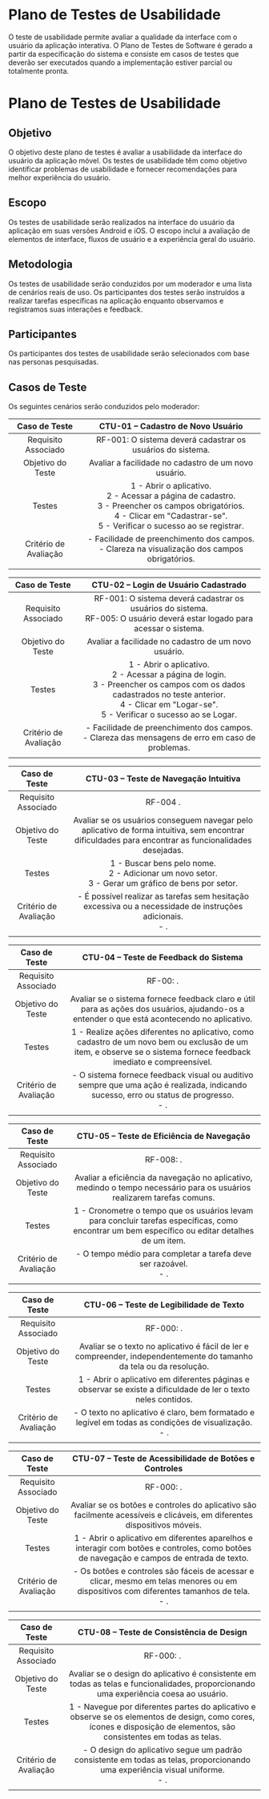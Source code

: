 # Plano de Testes de Usabilidade

O teste de usabilidade permite avaliar a qualidade da interface com o usuário da aplicação interativa. O Plano de Testes de Software é gerado a partir da especificação do sistema e consiste em casos de testes que deverão ser executados quando a implementação estiver parcial ou totalmente pronta.


# Plano de Testes de Usabilidade
## Objetivo
O objetivo deste plano de testes é avaliar a usabilidade da interface do usuário da aplicação móvel. Os testes de usabilidade têm como objetivo identificar problemas de usabilidade e fornecer recomendações para melhor experiência do usuário.

## Escopo
Os testes de usabilidade serão realizados na interface do usuário da aplicação em suas versões Android e iOS. O escopo inclui a avaliação de elementos de interface, fluxos de usuário e a experiência geral do usuário.

## Metodologia
Os testes de usabilidade serão conduzidos por um moderador e uma lista de cenários reais de uso. Os participantes dos testes serão instruídos a realizar tarefas específicas na aplicação enquanto observamos e registramos suas interações e feedback.

## Participantes
Os participantes dos testes de usabilidade serão selecionados com base nas personas pesquisadas. 

## Casos de Teste
Os seguintes cenários serão conduzidos pelo moderador:


| **Caso de Teste** 	| **CTU-01 – Cadastro de Novo Usuário** |
|:---:	|:---:	|
| Requisito Associado | RF-001: O sistema deverá cadastrar os usuários do sistema.  |
| Objetivo do Teste | Avaliar a facilidade no cadastro de um novo usuário. |
| Testes | 1 - Abrir o aplicativo. <br> 2 - Acessar a página de cadastro. <br> 3 - Preencher os campos obrigatórios. <br> 4 - Clicar em "Cadastrar-se". <br> 5 - Verificar o sucesso ao se registrar. |
| Critério de Avaliação | - Facilidade de preenchimento dos campos. <br> - Clareza na visualização dos campos obrigatórios.|
|  	|  	|

| **Caso de Teste** 	| **CTU-02 – Login de Usuário Cadastrado** |
|:---:	|:---:	|
| Requisito Associado | RF-001: O sistema deverá cadastrar os usuários do sistema. <br> RF-005: O usuário deverá estar logado para acessar o sistema.|
| Objetivo do Teste | Avaliar a facilidade no cadastro de um novo usuário. |
| Testes | 1 - Abrir o aplicativo. <br> 2 - Acessar a página de login. <br> 3 - Preencher os campos com os dados cadastrados no teste anterior. <br> 4 - Clicar em "Logar-se". <br> 5 - Verificar o sucesso ao se Logar. |
| Critério de Avaliação | - Facilidade de preenchimento dos campos. <br> - Clareza das mensagens de erro em caso de problemas.|
|  	|  	|

| **Caso de Teste** 	| **CTU-03 – Teste de Navegação Intuitiva** |
|:---:	|:---:	|
| Requisito Associado | RF-004  .|
| Objetivo do Teste | Avaliar se os usuários conseguem navegar pelo aplicativo de forma intuitiva, sem encontrar dificuldades para encontrar as funcionalidades desejadas. |
| Testes | 1 - Buscar bens pelo nome. <br> 2 - Adicionar um novo setor. <br> 3 - Gerar um gráfico de bens por setor. |
| Critério de Avaliação | - É possível realizar as tarefas sem hesitação excessiva ou a necessidade de instruções adicionais. <br> - .|
|  	|  	|

| **Caso de Teste** 	| **CTU-04 – Teste de Feedback do Sistema** |
|:---:	|:---:	|
| Requisito Associado | RF-00:  .|
| Objetivo do Teste |Avaliar se o sistema fornece feedback claro e útil para as ações dos usuários, ajudando-os a entender o que está acontecendo no aplicativo. |
| Testes | 1 - Realize ações diferentes no aplicativo, como cadastro de um novo bem ou exclusão de um item, e observe se o sistema fornece feedback imediato e compreensível. |
| Critério de Avaliação | - O sistema fornece feedback visual ou auditivo sempre que uma ação é realizada, indicando sucesso, erro ou status de progresso. <br> - .|
|  	|  	|

| **Caso de Teste** 	| **CTU-05 – Teste de Eficiência de Navegação** |
|:---:	|:---:	|
| Requisito Associado | RF-008:  .|
| Objetivo do Teste |Avaliar a eficiência da navegação no aplicativo, medindo o tempo necessário para os usuários realizarem tarefas comuns. |
| Testes | 1 - Cronometre o tempo que os usuários levam para concluir tarefas específicas, como encontrar um bem específico ou editar detalhes de um item. |
| Critério de Avaliação | - O tempo médio para completar a tarefa deve ser razoável.  <br> - .|
|  	|  	|

| **Caso de Teste** 	| **CTU-06 – Teste de Legibilidade de Texto** |
|:---:	|:---:	|
| Requisito Associado | RF-000:  .|
| Objetivo do Teste |Avaliar se o texto no aplicativo é fácil de ler e compreender, independentemente do tamanho da tela ou da resolução. |
| Testes | 1 - Abrir o aplicativo em diferentes páginas e observar se existe a dificuldade de ler o texto neles contidos. |
| Critério de Avaliação | - O texto no aplicativo é claro, bem formatado e legível em todas as condições de visualização.  <br> - .|
|  	|  	|

| **Caso de Teste** 	| **CTU-07 – Teste de Acessibilidade de Botões e Controles** |
|:---:	|:---:	|
| Requisito Associado | RF-000:  .|
| Objetivo do Teste | Avaliar se os botões e controles do aplicativo são facilmente acessíveis e clicáveis, em diferentes dispositivos móveis.|
| Testes | 1 - Abrir o aplicativo em diferentes aparelhos e interagir com botões e controles, como botões de navegação e campos de entrada de texto. |
| Critério de Avaliação | - Os botões e controles são fáceis de acessar e clicar, mesmo em telas menores ou em dispositivos com diferentes tamanhos de tela.  <br> - .|
|  	|  	|

| **Caso de Teste** 	| **CTU-08 – Teste de Consistência de Design** |
|:---:	|:---:	|
| Requisito Associado | RF-000:  .|
| Objetivo do Teste | Avaliar se o design do aplicativo é consistente em todas as telas e funcionalidades, proporcionando uma experiência coesa ao usuário.|
| Testes | 1 -  Navegue por diferentes partes do aplicativo e observe se os elementos de design, como cores, ícones e disposição de elementos, são consistentes em todas as telas. |
| Critério de Avaliação | - O design do aplicativo segue um padrão consistente em todas as telas, proporcionando uma experiência visual uniforme.  <br> - .|
|  	|  	|
